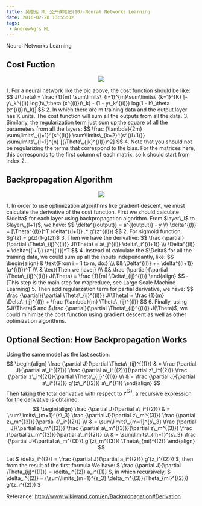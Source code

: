 ```yaml
---
title: 吴恩达 ML 公开课笔记(10)-Neural Networks Learning
date: 2016-02-20 13:55:02
tags: 
 - AndrewNg's ML
---
```


Neural Networks Learning

<!--more-->

## Cost Fuction
<p align="center"> <img src="https://my-imgshare.oss-cn-shenzhen.aliyuncs.com/ex4.jpg" /> </p>
1. For a neural network like the pic above, the cost function should be like:
 $$
J(\theta) = \frac {1}{m} \sum\limits\_{i=1}^{m}\sum\limits\_{k=1}^{K}
[-y\_k^{(i)} log(h\_\theta (x^{(i)})\_k) - (1 - y\_k^{(i)}) log(1 - h\_\theta (x^{(i)})\_k)]
 $$
2. In which there are m training data and the output layer has K units. The cost function will sum all the outputs from all the data.
3. Similarly, the regularization term just sum up the square of all the parameters from all the layers:
 $$
 \frac {\lambda}{2m} 
 \sum\limits\_{j=1}^{s^{(l)}}
 \sum\limits\_{k=2}^{s^{(l+1)}}
 \sum\limits\_{l=1}^{n}
 [(\Theta\_{jk}^{(l)})^2]
 $$
4. Note that you should not be regularizing the terms that correspond to the bias. For the matrices here, this corresponds to the first column of each matrix, so k should start from index 2.



## Backpropagation Algorithm
<p align="center"> <img src="https://my-imgshare.oss-cn-shenzhen.aliyuncs.com/backProp.jpg" /> </p>
1. In order to use optimization algorithms like gradient descent, we must calculate the derivative of the cost function. First we should calculate $\delta$ for each layer using backpropagation algorithm. From $layer\_l$ to $layer\_{l+1}$, we have:
 $$
\delta^{(output)} = a^{(output)} - y
\\\ 
\delta^{(l)} = [\Theta^{(l)}]^T \delta^{(l+1)} .* g'(z^{(l)})
 $$
2. For sigmoid function, $g'(z) = g(z)(1-g(z))$
3. Then we have the derivative:
 $$
\frac {\partial}{\partial \Theta\_{ij}^{(l)}} J(\Theta) = a\_j^{(l)} \delta\_i^{(l+1)} \\\
\Delta^{(l)} = \delta^{(l+1)} (a^{(l)})^T
 $$
4. Instead of calculate the $\Delta$ for all the training data, we could sum up all the inputs independantly, like:
 $$
\begin{align}
& \text{From i = 1 to m, do:} \\\
&& \Delta^{(l)} += \delta^{(l+1)} (a^{(l)})^T \\\
& \text{Then we have:} \\\
&& \frac {\partial}{\partial \Theta\_{ij}^{(l)}} J(\Theta) = \frac {1}{m} \Delta\_{ij}^{(l)}
\end{align}
 $$
 - (This step is the main step for mapreduce, see Large Scale Machine Learning)
5. Then add regularzation term for partial derivative, we have:
 $$
\frac {\partial}{\partial \Theta\_{ij}^{(l)}} J(\Theta) = \frac {1}{m} \Delta\_{ij}^{(l)} + \frac {\lambda}{m} \Theta\_{ij}^{(l)}
 $$
6. Finally, using $J(\Theta)$ and $\frac {\partial}{\partial \Theta\_{ij}^{(l)}} J(\Theta)$, we could minimize the cost function using gradient descent as well as other optimization algorithms.

## Optional Section: How Backpropagation Works
Using the same model as the last section:
$$
\begin{align}
\frac {\partial J}{\partial \Theta\_{ij}^{(1)}} & = 
\frac {\partial J}{\partial a\_i^{(2)}}
\frac {\partial a\_i^{(2)}}{\partial z\_i^{(2)}}
\frac {\partial z\_i^{(2)}}{\partial \Theta\_{ij}^{(1)}} \\\ & = 
\frac {\partial J}{\partial a\_i^{(2)}} g'(z\_i^{(2)}) a\_i^{(1)}
\end{align}
$$
Then taking the total derivative with respect to $z^{(3)}$, a recursive expression for the derivative is obtained: 
$$
\begin{align}
\frac {\partial J}{\partial a\_i^{(2)}} & = 
\sum\limits\_{m=1}^{s\_3} 
\frac {\partial J}{\partial z\_m^{(3)}}
\frac {\partial z\_m^{(3)}}{\partial a\_i^{(2)}} \\\ & =
\sum\limits\_{m=1}^{s\_3} 
\frac {\partial J}{\partial a\_m^{(3)}}
\frac {\partial a\_m^{(3)}}{\partial z\_m^{(3)}}
\frac {\partial z\_m^{(3)}}{\partial a\_i^{(2)}} \\\ & = 
\sum\limits\_{m=1}^{s\_3} 
\frac {\partial J}{\partial a\_m^{(3)}} g'(z\_m^{(3)}) \Theta\_{mi}^{(2)}
\end{align}
$$

Let $
\delta\_i^{(2)} = 
\frac {\partial J}{\partial a\_i^{(2)}} g'(z\_i^{(2)})
$, then from the result of the first formula We have: $
\frac {\partial J}{\partial \Theta\_{ij}^{(1)}} = 
\delta\_i^{(2)} a\_i^{(1)}
$, in which recursively, $
\delta\_i^{(2)} = 
(\sum\limits\_{m=1}^{s\_3} 
\delta\_m^{(3)}\Theta\_{mi}^{(2)}) g'(z\_i^{(2)})
$

Referance: http://www.wikiwand.com/en/Backpropagation#Derivation